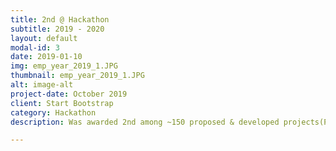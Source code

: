 ```yaml
---
title: 2nd @ Hackathon
subtitle: 2019 - 2020
layout: default
modal-id: 3
date: 2019-01-10
img: emp_year_2019_1.JPG
thumbnail: emp_year_2019_1.JPG
alt: image-alt
project-date: October 2019
client: Start Bootstrap
category: Hackathon
description: Was awarded 2nd among ~150 proposed & developed projects(POC) held at Samsung-Delhi in the year 2019

---
```

